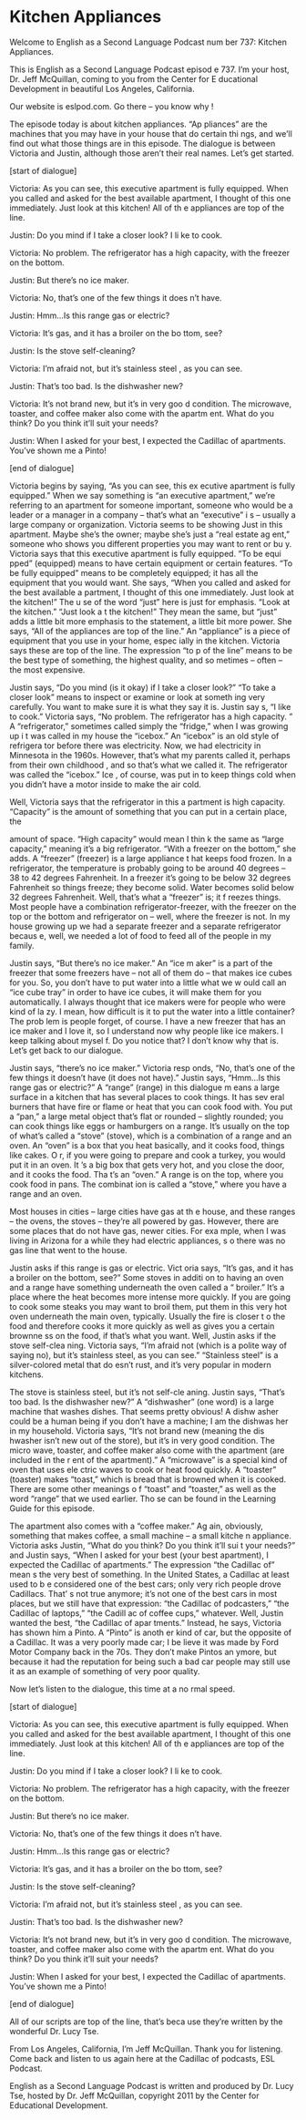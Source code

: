 # Kitchen Appliances

Welcome to English as a Second Language Podcast num ber 737: Kitchen Appliances.   

This is English as a Second Language Podcast episod e 737.  I’m your host, Dr. Jeff McQuillan, coming to you from the Center for E ducational Development in beautiful Los Angeles, California. 

Our website is eslpod.com.  Go there – you know why !   

The episode today is about kitchen appliances.  “Ap pliances” are the machines that you may have in your house that do certain thi ngs, and we’ll find out what those things are in this episode.  The dialogue is between Victoria and Justin, although those aren’t their real names.  Let’s get started. 

[start of dialogue] 

Victoria:  As you can see, this executive apartment  is fully equipped.  When you called and asked for the best available apartment, I thought of this one immediately.  Just look at this kitchen!  All of th e appliances are top of the line.   

Justin:  Do you mind if I take a closer look?  I li ke to cook. 

Victoria:  No problem.  The refrigerator has a high  capacity, with the freezer on the bottom.   

Justin:  But there’s no ice maker. 

Victoria:  No, that’s one of the few things it does n’t have. 

Justin:  Hmm…Is this range gas or electric? 

Victoria:  It’s gas, and it has a broiler on the bo ttom, see?   

Justin:  Is the stove self-cleaning? 

Victoria:  I’m afraid not, but it’s stainless steel , as you can see. 

Justin:  That’s too bad.  Is the dishwasher new? 

Victoria:  It’s not brand new, but it’s in very goo d condition.  The microwave, toaster, and coffee maker also come with the apartm ent.  What do you think?  Do you think it’ll suit your needs? 

Justin:  When I asked for your best, I expected the  Cadillac of apartments. You’ve shown me a Pinto! 

[end of dialogue] 

Victoria begins by saying, “As you can see, this ex ecutive apartment is fully equipped.”  When we say something is “an executive apartment,” we’re referring to an apartment for someone important, someone who would be a leader or a manager in a company – that’s what an “executive” i s – usually a large company or organization.  Victoria seems to be showing Just in this apartment.  Maybe she’s the owner; maybe she’s just a “real estate ag ent,” someone who shows you different properties you may want to rent or bu y.  Victoria says that this executive apartment is fully equipped.  “To be equi pped” (equipped) means to have certain equipment or certain features.  “To be  fully equipped” means to be completely equipped; it has all the equipment that you would want.  She says, “When you called and asked for the best available a partment, I thought of this one immediately.  Just look at the kitchen!”  The u se of the word “just” here is just for emphasis.  “Look at the kitchen.”  “Just look a t the kitchen!”  They mean the same, but “just” adds a little bit more emphasis to  the statement, a little bit more power.  She says, “All of the appliances are top of  the line.”  An “appliance” is a piece of equipment that you use in your home, espec ially in the kitchen.  Victoria says these are top of the line.  The expression “to p of the line” means to be the best type of something, the highest quality, and so metimes – often – the most expensive.   

Justin says, “Do you mind (is it okay) if I take a closer look?”  “To take a closer look” means to inspect or examine or look at someth ing very carefully.  You want to make sure it is what they say it is.  Justin say s, “I like to cook.”  Victoria says, “No problem.  The refrigerator has a high capacity. ”  A “refrigerator,” sometimes called simply the “fridge,” when I was growing up i t was called in my house the “icebox.”  An “icebox” is an old style of refrigera tor before there was electricity. Now, we had electricity in Minnesota in the 1960s.  However, that’s what my parents called it, perhaps from their own childhood , and so that’s what we called it.  The refrigerator was called the “icebox.”  Ice , of course, was put in to keep things cold when you didn’t have a motor inside to make the air cold. 

Well, Victoria says that the refrigerator in this a partment is high capacity. “Capacity” is the amount of something that you can put in a certain place, the  

amount of space.  “High capacity” would mean I thin k the same as “large capacity,” meaning it’s a big refrigerator.  “With a freezer on the bottom,” she adds.  A “freezer” (freezer) is a large appliance t hat keeps food frozen.  In a refrigerator, the temperature is probably going to be around 40 degrees – 38 to 42 degrees Fahrenheit.  In a freezer it’s going to be below 32 degrees Fahrenheit so things freeze; they become solid.  Water becomes  solid below 32 degrees Fahrenheit.  Well, that’s what a “freezer” is; it f reezes things.  Most people have a combination refrigerator-freezer, with the freezer on the top or the bottom and refrigerator on – well, where the freezer is not.  In my house growing up we had a separate freezer and a separate refrigerator becaus e, well, we needed a lot of food to feed all of the people in my family. 

Justin says, “But there’s no ice maker.”  An “ice m aker” is a part of the freezer that some freezers have – not all of them do – that  makes ice cubes for you.  So, you don’t have to put water into a little what we w ould call an “ice cube tray” in order to have ice cubes, it will make them for you automatically.  I always thought that ice makers were for people who were kind of la zy.  I mean, how difficult is it to put the water into a little container?  The prob lem is people forget, of course.  I have a new freezer that has an ice maker and I love  it, so I understand now why people like ice makers.  I keep talking about mysel f.  Do you notice that?  I don’t know why that is.  Let’s get back to our dialogue. 

Justin says, “there’s no ice maker.”  Victoria resp onds, “No, that’s one of the few things it doesn’t have (it does not have).”  Justin  says, “Hmm…Is this range gas or electric?”  A “range” (range) in this dialogue m eans a large surface in a kitchen that has several places to cook things.  It has sev eral burners that have fire or flame or heat that you can cook food with.  You put  a “pan,” a large metal object that’s flat or rounded – slightly rounded; you can cook things like eggs or hamburgers on a range.  It’s usually on the top of what’s called a “stove” (stove), which is a combination of a range and an oven.  An “oven” is a box that you heat basically, and it cooks food, things like cakes.  O r, if you were going to prepare and cook a turkey, you would put it in an oven.  It ’s a big box that gets very hot, and you close the door, and it cooks the food.  Tha t’s an “oven.”  A range is on the top, where you cook food in pans.  The combinat ion is called a “stove,” where you have a range and an oven.   

Most houses in cities – large cities have gas at th e house, and these ranges – the ovens, the stoves – they’re all powered by gas.   However, there are some places that do not have gas, newer cities.  For exa mple, when I was living in Arizona for a while they had electric appliances, s o there was no gas line that went to the house.   

Justin asks if this range is gas or electric.  Vict oria says, “It’s gas, and it has a broiler on the bottom, see?”  Some stoves in additi on to having an oven and a range have something underneath the oven called a “ broiler.”  It’s a place where the heat becomes more intense more quickly.  If you  are going to cook some steaks you may want to broil them, put them in this  very hot oven underneath the main oven, typically.  Usually the fire is closer t o the food and therefore cooks it more quickly as well as gives you a certain brownne ss on the food, if that’s what you want.  Well, Justin asks if the stove self-clea ning.  Victoria says, “I’m afraid not (which is a polite way of saying no), but it’s stainless steel, as you can see.” “Stainless steel” is a silver-colored metal that do esn’t rust, and it’s very popular in modern kitchens.   

The stove is stainless steel, but it’s not self-cle aning.  Justin says, “That’s too bad.  Is the dishwasher new?”  A “dishwasher” (one word) is a large machine that washes dishes.  That seems pretty obvious!  A dishw asher could be a human being if you don’t have a machine; I am the dishwas her in my household. Victoria says, “It’s not brand new (meaning the dis hwasher isn’t new out of the store), but it’s in very good condition.  The micro wave, toaster, and coffee maker also come with the apartment (are included in the r ent of the apartment).”  A “microwave” is a special kind of oven that uses ele ctric waves to cook or heat food quickly.  A “toaster” (toaster) makes “toast,”  which is bread that is browned when it is cooked.  There are some other meanings o f “toast” and “toaster,” as well as the word “range” that we used earlier.  Tho se can be found in the Learning Guide for this episode. 

The apartment also comes with a “coffee maker.”  Ag ain, obviously, something that makes coffee, a small machine – a small kitche n appliance.  Victoria asks Justin, “What do you think?  Do you think it’ll sui t your needs?” and Justin says, “When I asked for your best (your best apartment), I expected the Cadillac of apartments.”  The expression “the Cadillac of” mean s the very best of something. In the United States, a Cadillac at least used to b e considered one of the best cars; only very rich people drove Cadillacs.  That’ s not true anymore; it’s not one of the best cars in most places, but we still have that expression: “the Cadillac of podcasters,” “the Cadillac of laptops,” “the Cadill ac of coffee cups,” whatever. Well, Justin wanted the best, “the Cadillac of apar tments.”  Instead, he says, Victoria has shown him a Pinto.  A “Pinto” is anoth er kind of car, but the opposite of a Cadillac.  It was a very poorly made car; I be lieve it was made by Ford Motor Company back in the 70s.  They don’t make Pintos an ymore, but because it had the reputation for being such a bad car people may still use it as an example of something of very poor quality. 

Now let’s listen to the dialogue, this time at a no rmal speed.  

 [start of dialogue] 

Victoria:  As you can see, this executive apartment  is fully equipped.  When you called and asked for the best available apartment, I thought of this one immediately.  Just look at this kitchen!  All of th e appliances are top of the line.   

Justin:  Do you mind if I take a closer look?  I li ke to cook. 

Victoria:  No problem.  The refrigerator has a high  capacity, with the freezer on the bottom.   

Justin:  But there’s no ice maker. 

Victoria:  No, that’s one of the few things it does n’t have. 

Justin:  Hmm…Is this range gas or electric? 

Victoria:  It’s gas, and it has a broiler on the bo ttom, see?   

Justin:  Is the stove self-cleaning? 

Victoria:  I’m afraid not, but it’s stainless steel , as you can see. 

Justin:  That’s too bad.  Is the dishwasher new? 

Victoria:  It’s not brand new, but it’s in very goo d condition.  The microwave, toaster, and coffee maker also come with the apartm ent.  What do you think?  Do you think it’ll suit your needs? 

Justin:  When I asked for your best, I expected the  Cadillac of apartments. You’ve shown me a Pinto! 

[end of dialogue] 

All of our scripts are top of the line, that’s beca use they’re written by the wonderful Dr. Lucy Tse.   

From Los Angeles, California, I’m Jeff McQuillan.  Thank you for listening.  Come back and listen to us again here at the Cadillac of  podcasts, ESL Podcast. 

 English as a Second Language Podcast is written and  produced by Dr. Lucy Tse, hosted by Dr. Jeff McQuillan, copyright 2011 by the  Center for Educational Development.


